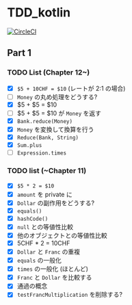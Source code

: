 # TDD_kotlin

[![CircleCI](https://circleci.com/gh/nashcft/TDD_kotlin.svg?style=svg)](https://circleci.com/gh/nashcft/TDD_kotlin)

## Part 1
### TODO List (Chapter 12~)

- [x] `$5 + 10CHF = $10` (レートが 2:1 の場合)
- [ ] `Money` の丸め処理をどうする?
- [x] $5 + $5 = $10
- [ ] $5 + $5 = $10 が `Money` を返す
- [x] `Bank.reduce(Money)`
- [x] `Money` を変換して換算を行う
- [x] `Reduce(Bank, String)` 
- [x] `Sum.plus`
- [ ] `Expression.times`
 
### TODO list (~Chapter 11)

- [x] `$5 * 2 = $10`
- [x] `amount` を private に
- [x] `Dollar` の副作用をどうする?
- [x] `equals()`
- [x] `hashCode()`
- [x] `null` との等値性比較
- [x] 他のオブジェクトとの等値性比較
- [x] 5CHF * 2 = 10CHF
- [x] `Dollar` と `Franc` の重複
- [x] `equals` の一般化
- [x] `times`  の一般化 (ほとんど)
- [x] `Franc` と `Dollar` を比較する
- [x] 通過の概念
- [x] `testFrancMultiplication` を削除する?

